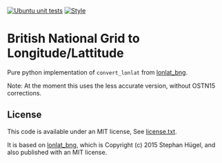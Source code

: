 [![Ubuntu unit tests](https://github.com/MichaelClerx/bnglonglat/workflows/Ubuntu%20unit%20tests/badge.svg)](https://github.com/MichaelClerx/bnglonglat/actions?query=workflow%3A"Ubuntu+unit+tests")
[![Style](https://github.com/MichaelClerx/bnglonglat/workflows/Style/badge.svg)](https://github.com/MichaelClerx/bnglonglat/actions?query=workflow%3A"Style")

# British National Grid to Longitude/Lattitude

Pure python implementation of `convert_lonlat` from [lonlat_bng](https://github.com/urschrei/lonlat_bng).

Note: At the moment this uses the less accurate version, without OSTN15 corrections.

## License

This code is available under an MIT license, See [license.txt](./license.txt).

It is based on [lonlat_bng](https://github.com/urschrei/lonlat_bng), which is Copyright (c) 2015 Stephan Hügel, and also published with an MIT license.
